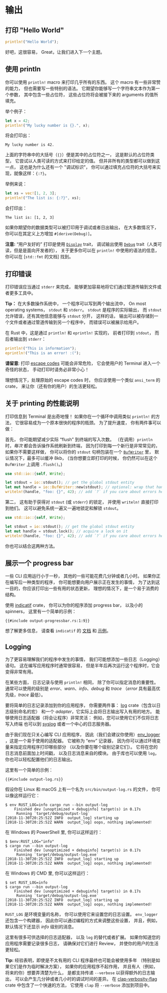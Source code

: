 # 输出

## 打印 "Hello World"

```rust
println!("Hello World");
```

好吧，这很容易，
Great，让我们进入下一个主题。

## 使用 println

你可以使用 `println!` macro 来打印几乎所有的东西。
这个 macro 有一些非常赞的能力，
但也需要写一些特别的语法。
它期望你能够写一个字符串文本作为第一个参数，
其中包含一些占位符，
这些占位符将会被接下来的 arguments 的值所填充。

举个例子：

```rust
let x = 42;
println!("My lucky number is {}.", x);
```

将会打印出：

```console
My lucky number is 42.
```

上面的字符串中的大括号（`{}`）便是其中的占位符之一，
这是默认的占位符类型，
它尝试以人类可读的方式来打印给定的值。
但并非所有的类型都可以做到这一点，
这也是为什么还有一个 "调试标识"，
你可以通过填充占位符的大括号来实现，就像这样：`{:?}`。

举例来说：

```rust
let xs = vec![1, 2, 3];
println!("The list is: {:?}", xs);
```

会打印出：

```console
The list is: [1, 2, 3]
```

如果你期望你的数据类型可以被打印用于调试或者日出输出，
在大多数情况下，你可以在其定义上方增加 `#[derive(Debug)]`。

<aside>

**注意:**
“用户友好的” 打印是使用 [`Display`] trait，
调试输出使用 [`Debug`] trait（人类可读，但是是面向开发者的），
关于更多你可以在 `println!` 中使用的语法的信息，
你可以在 [`std::fmt` 的文档] 找到。

[`Display`]: https://doc.rust-lang.org/1.39.0/std/fmt/trait.Display.html
[`Debug`]: https://doc.rust-lang.org/1.39.0/std/fmt/trait.Debug.html
[std::fmt]: https://doc.rust-lang.org/1.39.0/std/fmt/index.html

</aside>

## 打印错误

打印错误应当通过 `stderr` 来完成，
能够更加容易地将它们通过管道传输到文件或者更多工具中。

<aside>

**Tip：**
在大多数操作系统中，
一个程序可以写到两个输出流中，
On most operating systems， `stdout` 和 `stderr`。
`stdout` 是程序的实际输出，
而 `stdout` 允许错误，还有其他信息能够与 `stdout` 分开，
这样的话，
输出可以被存储到一个文件或者通过管道传输到另一个程序中，
而错误可以被展示给用户。
</aside>

在 Rust 中，这是通过
`println!` 和 `eprintln!` 实现的，
前者打印到 `stdout`，
而后者输出到 `stderr`：

```rust
println!("This is information");
eprintln!("This is an error! :(");
```

<aside>

**请留意**: 打印 [escape codes] 可能会非常危险，
它会使用户的 Terminal 进入一个奇怪的状态，
手动打印时请务必非常小心！

[escape codes]: https://en.wikipedia.org/wiki/ANSI_escape_code

理想情况下，处理原始的 escape codes 时，
你应该使用一个类似 `ansi_term` 的 crate，
来让你（还有你的用户）的生活更轻松。

</aside>

## 关于 printing 的性能说明

打印信息到 Terminal 是出奇地慢！
如果你在一个循环中调用类似 `println!` 的方法，
它很容易成为一个原本很快的程序的瓶颈。
为了提升速度，
你有两件事可以做：

首先，
你可能期望减少实际 “flush” 到终端的写入次数。
（在调用）`println` 时，_每次_ 都会告诉操作系统刷新到终端，
因为打印到每一个新行是非常常见的， 
如果你不需要这样做，
你可以将你的 `stdout` 句柄包装在一个 [`BufWriter`] 里，
默认情况下，最多可以缓冲 8kb，
(当你想要立即打印的时候，
你仍然可以在这个 `BufWriter` 上调用 `.flush()`。)

```rust
use std::io::{self, Write};

let stdout = io::stdout(); // get the global stdout entity
let mut handle = io::BufWriter::new(stdout); // optional: wrap that handle in a buffer
writeln!(handle, "foo: {}", 42); // add `?` if you care about errors here
```

第二，
这有助于获得对 `stdout` (或 `stderr`) 的锁定，
并使用 `writeln!` 直接打印到他们。
这可以避免系统一遍又一遍地锁定和解锁 `stdout`。

```rust
use std::io::{self, Write};

let stdout = io::stdout(); // get the global stdout entity
let mut handle = stdout.lock(); // acquire a lock on it
writeln!(handle, "foo: {}", 42); // add `?` if you care about errors here
```

你也可以结合这两种方法。

[`BufWriter`]: https://doc.rust-lang.org/1.39.0/std/io/struct.BufWriter.html

## 展示一个 progress bar

一些 CLI 应用运行小于一秒，
其他的一些可能花费几分钟或者几小时。
如果你正在编写后一种类型的程序，
你可能想要向用户展示正在发生的事情，
为了达到这一目的，你应该打印出一些有用的状态更新，
理想的情况下，是一个易于消费的结构。

使用 [indicatif] crate，
你可以为你的程序添加 progress bar，
以及小的 spinners，
这里有一个简单的示例：

```rust,ignore
{{#include output-progressbar.rs:1:9}}
```

想了解更多信息，
请查看 `indicatif` 的 [文档][indicatif docs] 和 [示例][indicatif examples]。

[indicatif]: https://crates.io/crates/indicatif
[indicatif docs]: https://docs.rs/indicatif
[indicatif examples]: https://github.com/mitsuhiko/indicatif/tree/master/examples

## Logging

为了更容易理解我们的程序中发生的事情，
我们可能想添加一些日志（Logging）语句。
这在编写应用程序时通常很容易，
但是半年后再次运行这个程序时，它会变得非常有用。

在某些方面，
日志记录与使用 `println!` 相同，
除了你可以指定消息的重要性。
通常可以使用的级别是 _error_、_warn_、_info_、_debug_ 和 _trace_
（_error_ 具有最高优先级，_trace_ 最低）。

要将简单的日志记录添加到你的应用程序，
你需要两件事：
[log] crate（包含以日志级别命名的宏）
和一个 _adapter_，它实际上会将日志输出写入有用的地方。
能够使用日志适配器（将会让程序）非常灵活：
例如，您可以使用它们不仅将日志写入终端
也可以到 [syslog] 或者一个中心的日志服务器。

[syslog]: https://en.wikipedia.org/wiki/Syslog

由于我们现在只关心编写 CLI 应用程序，
因此（我们会建议你使用）[env_logger] ，这是一个易于使用的适配器。
它被称为 “env” 记录器，
因为你可以通过环境变量来指定应用程序打印哪些部分
（以及你要在哪个级别记录它们）。
它将在您的日志消息前面加上时间戳，
以及日志消息来自的模块。
由于库也可以使用 `log`，
你也可以轻松配置他们的日志输出。

[log]: https://crates.io/crates/log
[env_logger]: https://crates.io/crates/env_logger

这里有一个简单的示例：

```rust,ignore
{{#include output-log.rs}}
```

假设你在 Linux 和 macOS 上有一个名为 `src/bin/output-log.rs` 的文件，
你可以像这样运行它：

```console
$ env RUST_LOG=info cargo run --bin output-log
    Finished dev [unoptimized + debuginfo] target(s) in 0.17s
     Running `target/debug/output-log`
[2018-11-30T20:25:52Z INFO  output_log] starting up
[2018-11-30T20:25:52Z WARN  output_log] oops, nothing implemented!
```

在 Windows 的 PowerShell 里, 你可以这样运行：

```console
$ $env:RUST_LOG="info"
$ cargo run --bin output-log
    Finished dev [unoptimized + debuginfo] target(s) in 0.17s
     Running `target/debug/output-log.exe`
[2018-11-30T20:25:52Z INFO  output_log] starting up
[2018-11-30T20:25:52Z WARN  output_log] oops, nothing implemented!
```

在 Windows 的 CMD 里, 你可以这样运行：

```console
$ set RUST_LOG=info
$ cargo run --bin output-log
    Finished dev [unoptimized + debuginfo] target(s) in 0.17s
     Running `target/debug/output-log.exe`
[2018-11-30T20:25:52Z INFO  output_log] starting up
[2018-11-30T20:25:52Z WARN  output_log] oops, nothing implemented!
```

`RUST_LOG` 是环境变量的名称，
你可以使用它来设置您的日志设置。
`env_logger` 还包含一个构建器，
因此你可以通过编程的方式来调整这些设置，
并且，例如，默认情况下还显示 _info_ 级别的消息。

这里有很多可供选择的日志适配器，
以及 `log` 的替代或者扩展。
如果你知道您的应用程序需要记录很多日志，
请确保对它们进行 Review，
并使你的用户的生活更轻松。

<aside>

**Tip:**
经验表明，即使是不太有用的 CLI 程序最终也可能会被使用多年
（特别是如果它们是作为临时解决方案），
如果你的应用程序不起作用，
并且有人（例如，将来的你）想要弄清楚为什么，
是都支持传递 `--verbose` 以获得额外的日志输出，
可以会产生几分钟或者几小时的调试时间的差异。
在 [clap-verbosity-flag] crate 中包含了一个快速的方法，
它使用 `clap` 将 `--verbose` 添加到项目中。

[clap-verbosity-flag]: https://crates.io/crates/clap-verbosity-flag

</aside>
